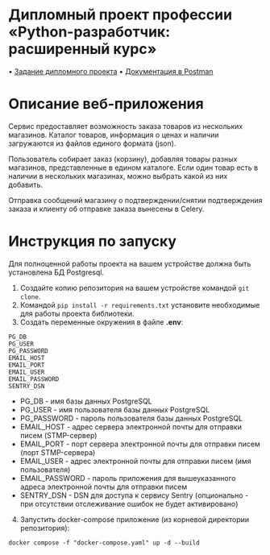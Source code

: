 # Дипломный проект профессии «Python-разработчик: расширенный курс»

• [Задание дипломного проекта](https://github.com/netology-code/python-final-diplom/tree/master)
• [Документация в Postman](https://web.postman.co/workspace/4be44495-faf4-427d-838f-eb228f1fc68e/collection/38083341-b41aeead-3f76-4fe4-b282-6cb26abc8d87)

# Описание веб-приложения

Сервис предоставляет возможность заказа товаров из нескольких магазинов.
Каталог товаров, информация о ценах и наличии загружаются из файлов
единого формата (json).

Пользователь собирает заказ (корзину), добавляя товары разных магазинов,
представленные в едином каталоге. Если один товар есть в наличии 
в нескольких магазинах, можно выбрать какой из них добавить.

Отправка сообщений магазину о подтверждении/снятии подтверждения заказа 
и клиенту об отправке заказа вынесены в Celery. 

# Инструкция по запуску
Для полноценной работы проекта на вашем устройстве должна быть установлена БД Postgresql.

1. Создайте копию репозитория на вашем устройстве командой `git clone`.
2. Командой `pip install -r requirements.txt` установите необходимые для работы проекта библиотеки.
3. Создать переменные окружения в файле **.env**:
```
PG_DB
PG_USER
PG_PASSWORD
EMAIL_HOST
EMAIL_PORT
EMAIL_USER
EMAIL_PASSWORD
SENTRY_DSN
```
- PG_DB - имя базы данных PostgreSQL
- PG_USER - имя пользователя базы данных PostgreSQL
- PG_PASSWORD - пароль пользователя базы данных PostgreSQL
- EMAIL_HOST - адрес сервера электронной почты для отправки писем (STMP-сервер)
- EMAIL_PORT - порт сервера электронной почты для отправки писем (порт STMP-сервера)
- EMAIL_USER - адрес электронной почты для отправки писем (имя пользователя)
- EMAIL_PASSWORD - пароль приложения для вышеуказанного адреса электронной почты для отправки писем
- SENTRY_DSN - DSN для доступа к сервису Sentry (опционально - при отсутствии отслеживание ошибок не будет активировано)

4. Запустить docker-compose приложение (из корневой директории репозитория):

```
docker compose -f "docker-compose.yaml" up -d --build 
```